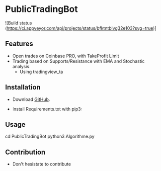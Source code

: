 PublicTradingBot
===

![Build status (https://ci.appveyor.com/api/projects/status/bfktntbivg32e103?svg=true)]


Features
--------

- Open trades on Coinbase PRO, with TakeProfit Limit
- Trading based on Supports/Resistance with EMA and Stochastic analysis
  - Using tradingview_ta 



Installation
------------

- Download [GitHub](https://github.com/hugodemenez/PublicTradingBot).
  
- Install Requirements.txt with pip3:


Usage
-----
cd PublicTradingBot
python3 Algorithme.py

Contribution
------------

- Don't hesistate to contribute 


